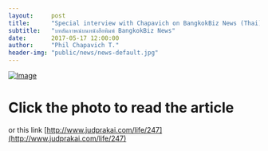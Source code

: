 ```yaml
---
layout:     post
title:      "Special interview with Chapavich on BangkokBiz News (Thai)"
subtitle:   "บทสัมภาษณ์บนหนังสือพิมพ์ BangkokBiz News"
date:       2017-05-17 12:00:00
author:     "Phil Chapavich T."
header-img: "public/news/news-default.jpg"
---
```

<a href="http://www.judprakai.com/life/247">
<img class="center-block" src="{{ site.baseurl }}/public/news/2017-07-26/bkkbiz.png" alt="Image">
</a>

# Click the photo to read the article

or this link [http://www.judprakai.com/life/247](http://www.judprakai.com/life/247)